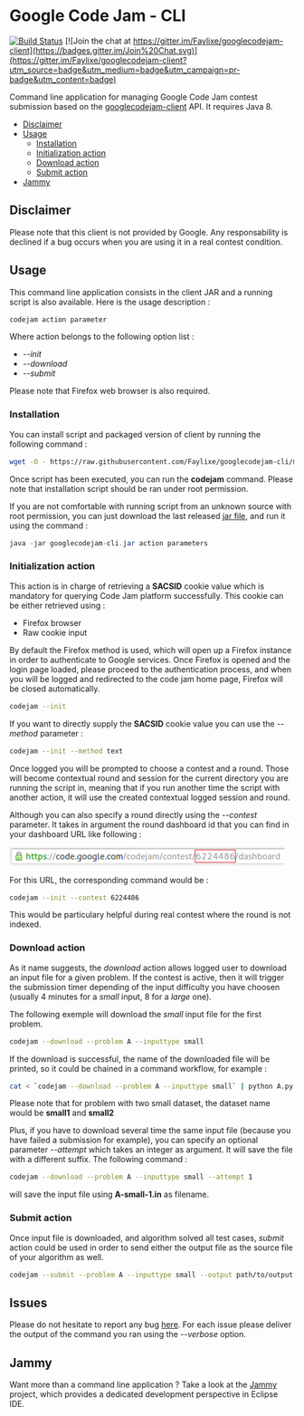 # Google Code Jam - CLI

[![Build Status](https://travis-ci.org/Faylixe/googlecodejam-cli.svg?branch=master)](https://travis-ci.org/Faylixe/googlecodejam-cli) [![Join the chat at https://gitter.im/Faylixe/googlecodejam-client](https://badges.gitter.im/Join%20Chat.svg)](https://gitter.im/Faylixe/googlecodejam-client?utm_source=badge&utm_medium=badge&utm_campaign=pr-badge&utm_content=badge)

Command line application for managing Google Code Jam contest submission based on the [googlecodejam-client](https://github.com/Faylixe/googlecodejam-client) API. It requires Java 8.

* [Disclaimer](#disclaimer)
* [Usage](#usage)
  - [Installation](#installation)
  - [Initialization action](#initialization-action)
  - [Download action](#download-action)
  - [Submit action](#submit-action)
* [Jammy](#jammy)


## Disclaimer

Please note that this client is not provided by Google. Any responsability is declined if a bug occurs when you are using it in a real contest condition.

## Usage

This command line application consists in the client JAR and a running script is also available. Here is the usage description :

```bash
codejam action parameter
```

Where action belongs to the following option list :

* *--init*
* *--download*
* *--submit*

Please note that Firefox web browser is also required.

### Installation

You can install script and packaged version of client by running the following command :

```bash
wget -O - https://raw.githubusercontent.com/Faylixe/googlecodejam-cli/master/scripts/install | bash
```

Once script has been executed, you can run the **codejam** command. Please note that installation script should be ran under root permission.

If you are not comfortable with running script from an unknown source with root permission, you can just download the last released
[jar file](https://github.com/Faylixe/googlecodejam-cli/releases), and run it using the command :

```java
java -jar googlecodejam-cli.jar action parameters
```

### Initialization action

This action is in charge of retrieving a **SACSID** cookie value which is mandatory for querying
Code Jam platform successfully. This cookie can be either retrieved using :

* Firefox browser
* Raw cookie input

By default the Firefox method is used, which will open up a Firefox instance
in order to authenticate to Google services. Once Firefox is opened and the login page loaded,
please proceed to the authentication process, and when you will be logged and redirected
to the code jam home page, Firefox will be closed automatically.

```bash
codejam --init
```

If you want to directly supply the **SACSID** cookie value you can use the *--method* parameter : 

```bash
codejam --init --method text
```

Once logged you will be prompted to choose a contest and a round. Those will become contextual round and session
for the current directory you are running the script in, meaning that if you run another time the script with another
action, it will use the created contextual logged session and round.

Although you can also specify a round directly using the *--contest* parameter. It takes in argument the round dashboard id
that you can find in your dashboard URL like following :

![dashboard url](https://raw.githubusercontent.com/Faylixe/googlecodejam-cli/master/dashboardurl.png)

For this URL, the corresponding command would be :

```bash
codejam --init --contest 6224486
```

This would be particulary helpful during real contest where the round is not indexed.

### Download action

As it name suggests, the *download* action allows logged user to download an input file for a given problem.
If the contest is active, then it will trigger the submission timer depending of the input difficulty you have
choosen (usually 4 minutes for a *small* input, 8 for a *large* one).

The following exemple will download the *small* input file for the first problem.

```bash
codejam --download --problem A --inputtype small
```

If the download is successful, the name of the downloaded file will be printed, so it could be chained in a command workflow, for example :

```bash
cat < `codejam --download --problem A --inputtype small` | python A.py
```

Please note that for problem with two small dataset, the dataset name would be **small1** and **small2**

Plus, if you have to download several time the same input file (because you have failed a submission for example), you can specify an optional parameter *--attempt* which takes an integer as argument. It will save the file with a different suffix. The following command :

```bash
codejam --download --problem A --inputtype small --attempt 1
```

will save the input file using **A-small-1.in** as filename.

### Submit action

Once input file is downloaded, and algorithm solved all test cases, *submit* action could be used in order
to send either the output file as the source file of your algorithm as well.

```bash
codejam --submit --problem A --inputtype small --output path/to/output --sourcefile path/to/sourcefile
```

## Issues

Please do not hesitate to report any bug [here](https://github.com/Faylixe/googlecodejam-cli/issues). For each issue please deliver the output of the command you ran using the *--verbose* option.

## Jammy

Want more than a command line application ? Take a look at the [Jammy](http://faylixe.fr/jammy) project, which provides a dedicated development perspective
in Eclipse IDE.
